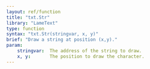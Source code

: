 ```yaml
---
layout: ref/function
title: "txt.Str"
library: "LameText"
type: function
syntax: "txt.Str(stringvar, x, y)"
brief: "Draw a string at position (x,y)."
param:
    stringvar:  The address of the string to draw.
    x, y:       The position to draw the character.
---
```


